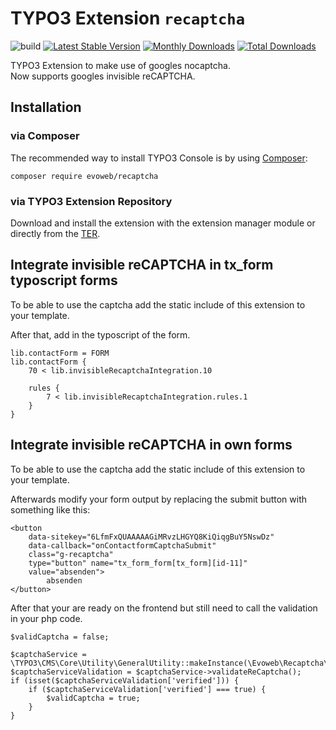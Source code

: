 # TYPO3 Extension ``recaptcha``

![build](https://github.com/evoWeb/recaptcha/workflows/build/badge.svg?branch=develop)
[![Latest Stable Version](https://poser.pugx.org/evoweb/recaptcha/v/stable)](https://packagist.org/packages/evoweb/recaptcha)
[![Monthly Downloads](https://poser.pugx.org/evoweb/recaptcha/d/monthly)](https://packagist.org/packages/evoweb/recaptcha)
[![Total Downloads](https://poser.pugx.org/evoweb/recaptcha/downloads)](https://packagist.org/packages/evoweb/recaptcha)

TYPO3 Extension to make use of googles nocaptcha.\
Now supports googles invisible reCAPTCHA.

## Installation

### via Composer

The recommended way to install TYPO3 Console is by using [Composer](https://getcomposer.org):

    composer require evoweb/recaptcha

### via TYPO3 Extension Repository

Download and install the extension with the extension manager module or directly from the
[TER](https://extensions.typo3.org/extension/recaptcha/).


## Integrate invisible reCAPTCHA in tx_form typoscript forms

To be able to use the captcha add the static include of this extension to your template.

After that, add in the typoscript of the form.

```
lib.contactForm = FORM
lib.contactForm {
	70 < lib.invisibleRecaptchaIntegration.10

	rules {
		7 < lib.invisibleRecaptchaIntegration.rules.1
	}
}
```

## Integrate invisible reCAPTCHA in own forms

To be able to use the captcha add the static include of this extension to your template.

Afterwards modify your form output by replacing the submit button with something like this:

```
<button
	data-sitekey="6LfmFxQUAAAAAGiMRvzLHGYQ8KiQiqgBuY5NswDz"
	data-callback="onContactformCaptchaSubmit"
	class="g-recaptcha"
	type="button" name="tx_form_form[tx_form][id-11]"
	value="absenden">
		absenden
</button>
```

After that your are ready on the frontend but still need to call the validation in your php code.

```
$validCaptcha = false;

$captchaService = \TYPO3\CMS\Core\Utility\GeneralUtility::makeInstance(\Evoweb\Recaptcha\Services\CaptchaService::class);
$captchaServiceValidation = $captchaService->validateReCaptcha();
if (isset($captchaServiceValidation['verified'])) {
	if ($captchaServiceValidation['verified'] === true) {
		$validCaptcha = true;
	}
}
```
